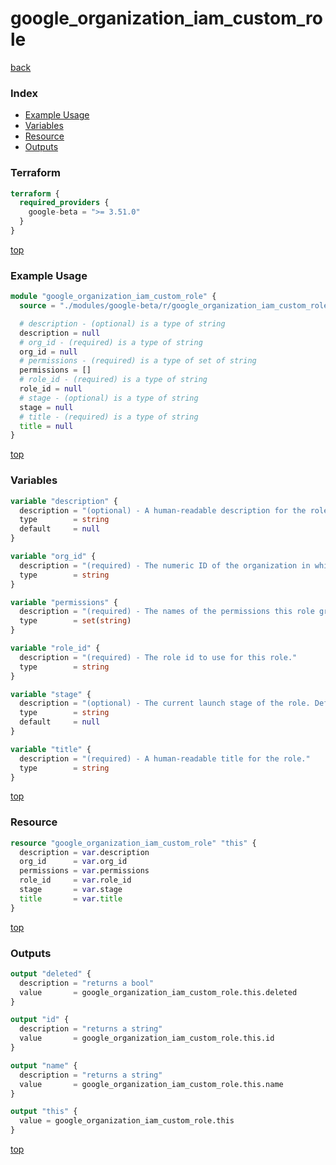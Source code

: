 # google_organization_iam_custom_role

[back](../google-beta.md)

### Index

- [Example Usage](#example-usage)
- [Variables](#variables)
- [Resource](#resource)
- [Outputs](#outputs)

### Terraform

```terraform
terraform {
  required_providers {
    google-beta = ">= 3.51.0"
  }
}
```

[top](#index)

### Example Usage

```terraform
module "google_organization_iam_custom_role" {
  source = "./modules/google-beta/r/google_organization_iam_custom_role"

  # description - (optional) is a type of string
  description = null
  # org_id - (required) is a type of string
  org_id = null
  # permissions - (required) is a type of set of string
  permissions = []
  # role_id - (required) is a type of string
  role_id = null
  # stage - (optional) is a type of string
  stage = null
  # title - (required) is a type of string
  title = null
}
```

[top](#index)

### Variables

```terraform
variable "description" {
  description = "(optional) - A human-readable description for the role."
  type        = string
  default     = null
}

variable "org_id" {
  description = "(required) - The numeric ID of the organization in which you want to create a custom role."
  type        = string
}

variable "permissions" {
  description = "(required) - The names of the permissions this role grants when bound in an IAM policy. At least one permission must be specified."
  type        = set(string)
}

variable "role_id" {
  description = "(required) - The role id to use for this role."
  type        = string
}

variable "stage" {
  description = "(optional) - The current launch stage of the role. Defaults to GA."
  type        = string
  default     = null
}

variable "title" {
  description = "(required) - A human-readable title for the role."
  type        = string
}
```

[top](#index)

### Resource

```terraform
resource "google_organization_iam_custom_role" "this" {
  description = var.description
  org_id      = var.org_id
  permissions = var.permissions
  role_id     = var.role_id
  stage       = var.stage
  title       = var.title
}
```

[top](#index)

### Outputs

```terraform
output "deleted" {
  description = "returns a bool"
  value       = google_organization_iam_custom_role.this.deleted
}

output "id" {
  description = "returns a string"
  value       = google_organization_iam_custom_role.this.id
}

output "name" {
  description = "returns a string"
  value       = google_organization_iam_custom_role.this.name
}

output "this" {
  value = google_organization_iam_custom_role.this
}
```

[top](#index)